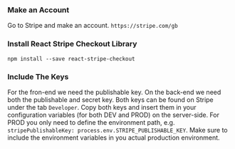 ### Make an Account
Go to Stripe and make an account.
`https://stripe.com/gb`

### Install React Stripe Checkout Library

`npm install --save react-stripe-checkout`

### Include The Keys
For the fron-end we need the publishable key. On the back-end we need both the publishable and secret key. Both keys can be found on Stripe under the tab `Developer`. Copy both keys and insert them in your configuration variables (for both DEV and PROD) on the server-side. For PROD you only need to define the environment path, e.g. `stripePublishableKey: process.env.STRIPE_PUBLISHABLE_KEY`. Make sure to include the environment variables in you actual production environment. 

